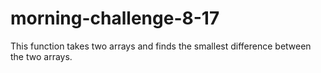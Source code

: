 # morning-challenge-8-17

This function takes two arrays and finds the smallest difference between the two arrays.
